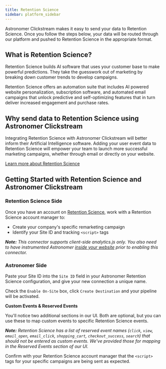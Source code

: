 ```yaml
---
title: Retention Science
sidebar: platform_sidebar
---
```


Astronomer Clickstream makes it easy to send your data to Retention Science. Once you follow the steps below, your data will be routed through our platform and pushed to Retention Science in the appropriate format.

## What is Retention Science?

Retention Science builds AI software that uses your customer base to make powerful predictions. They take the guesswork out of marketing by breaking down customer trends to develop campaigns.

Retention Science offers an automation suite that includes AI powered website personalization, subscription software, and automated email campaigns that unlock predictive and self-optimizing features that in turn deliver increased engagement and purchase rates.


## Why send data to Retention Science using Astronomer Clickstream

Integrating Retention Science with Astronomer Clickstream will better inform their Artificial Intelligence software. Adding your user event data to Retention Science will empower your team to launch more successful marketing campaigns, whether through email or directly on your website.

[Learn more about Retention Science](https://www.retentionscience.com/)

## Getting Started with Retention Science and Astronomer Clickstream

### Retention Science Side

Once you have an account on [Retention Science](https://www.retentionscience.com/), work with a Retention Science account manager to:

- Create your company's specific remarketing campaign
- Identify your Site ID and tracking `<script>` tags  

***Note:** This connector supports client-side analytics.js only.  You also need to have instrumented Astronomer [inside your website](../sources/analyticsjs.md) prior to enabling this connector.*

### Astronomer Side

Paste your Site ID into the `Site ID` field in your Astronomer Retention Science configuration, and give your new connection a unique name.

Check the `Enable On-Site` box, click `Create Destination` and your pipeline will be activated.

**Custom Events & Reserved Events**

You'll notice two additional sections in our UI. Both are optional, but you can use these to map custom events to specific Retention Science events.  

***Note:** Retention Science has a list of reserved event names (`click`, `view`, `email_open`, `email_click`, `shopping_cart`, `checkout_success`, `search`) that should not be entered as custom events.  We've provided those for mapping in the Reserved Events section of our UI.*

Confirm with your Retention Science account manager that the `<script>` tags for your specific campaigns are being sent as expected.

